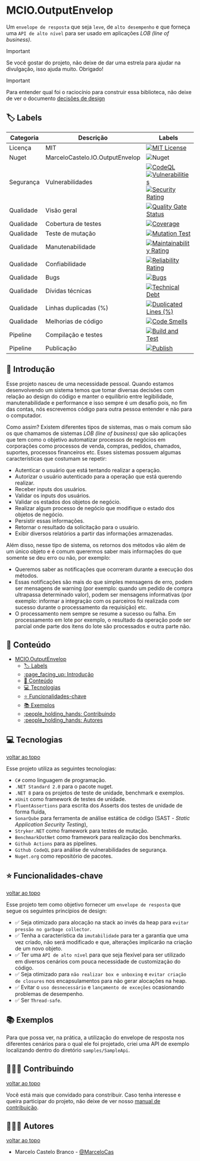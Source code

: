 # MCIO.OutputEnvelop

Um `envelope de resposta` que seja `leve`, de `alto desempenho` e que forneça uma `API de alto nível` para ser usado em aplicações *LOB (line of business)*.

> [!IMPORTANT]
> Se você gostar do projeto, não deixe de dar uma estrela para ajudar na divulgação, isso ajuda muito. Obrigado!

> [!IMPORTANT]
> Para entender qual foi o raciocínio para construir essa biblioteca, não deixe de ver o documento [decisões de design](docs/DESIGN-DECISIONS-PT.md)

## :label: Labels

| Categoria | Descrição | Labels |
|-|-|-|
| Licença | MIT | [![MIT License](https://img.shields.io/badge/License-MIT-green.svg)](https://choosealicense.com/licenses/mit/) |
| Nuget | MarceloCastelo.IO.OutputEnvelop | ![Nuget](https://img.shields.io/nuget/v/MarceloCastelo.IO.OutputEnvelop) |
| Segurança | Vulnerabilidades | [![CodeQL](https://github.com/marcelocasteloio/MCIO.OutputEnvelop/actions/workflows/github-code-scanning/codeql/badge.svg)](https://github.com/marcelocasteloio/MCIO.OutputEnvelop/actions/workflows/github-code-scanning/codeql) [![Vulnerabilities](https://sonarcloud.io/api/project_badges/measure?project=marcelocasteloio_MCIO.OutputEnvelop&metric=vulnerabilities)](https://sonarcloud.io/summary/new_code?id=marcelocasteloio_MCIO.OutputEnvelop) [![Security Rating](https://sonarcloud.io/api/project_badges/measure?project=marcelocasteloio_MCIO.OutputEnvelop&metric=security_rating)](https://sonarcloud.io/summary/new_code?id=marcelocasteloio_MCIO.OutputEnvelop) |
| Qualidade | Visão geral | [![Quality Gate Status](https://sonarcloud.io/api/project_badges/measure?project=marcelocasteloio_MCIO.OutputEnvelop&metric=alert_status)](https://sonarcloud.io/summary/new_code?id=marcelocasteloio_MCIO.OutputEnvelop) |
| Qualidade | Cobertura de testes | [![Coverage](https://sonarcloud.io/api/project_badges/measure?project=marcelocasteloio_MCIO.OutputEnvelop&metric=coverage)](https://sonarcloud.io/summary/new_code?id=marcelocasteloio_MCIO.OutputEnvelop) |
| Qualidade | Teste de mutação | [![Mutation Test](https://github.com/marcelocasteloio/MCIO.OutputEnvelop/actions/workflows/mutation-test.yml/badge.svg)](https://github.com/marcelocasteloio/MCIO.OutputEnvelop/actions/workflows/mutation-test.yml) |
| Qualidade | Manutenabilidade | [![Maintainability Rating](https://sonarcloud.io/api/project_badges/measure?project=marcelocasteloio_MCIO.OutputEnvelop&metric=sqale_rating)](https://sonarcloud.io/summary/new_code?id=marcelocasteloio_MCIO.OutputEnvelop) |
| Qualidade | Confiabilidade | [![Reliability Rating](https://sonarcloud.io/api/project_badges/measure?project=marcelocasteloio_MCIO.OutputEnvelop&metric=reliability_rating)](https://sonarcloud.io/summary/new_code?id=marcelocasteloio_MCIO.OutputEnvelop) |
| Qualidade | Bugs | [![Bugs](https://sonarcloud.io/api/project_badges/measure?project=marcelocasteloio_MCIO.OutputEnvelop&metric=bugs)](https://sonarcloud.io/summary/new_code?id=marcelocasteloio_MCIO.OutputEnvelop) |
| Qualidade | Dívidas técnicas | [![Technical Debt](https://sonarcloud.io/api/project_badges/measure?project=marcelocasteloio_MCIO.OutputEnvelop&metric=sqale_index)](https://sonarcloud.io/summary/new_code?id=marcelocasteloio_MCIO.OutputEnvelop) |
| Qualidade | Linhas duplicadas (%) | [![Duplicated Lines (%)](https://sonarcloud.io/api/project_badges/measure?project=marcelocasteloio_MCIO.OutputEnvelop&metric=duplicated_lines_density)](https://sonarcloud.io/summary/new_code?id=marcelocasteloio_MCIO.OutputEnvelop) |
| Qualidade | Melhorias de código | [![Code Smells](https://sonarcloud.io/api/project_badges/measure?project=marcelocasteloio_MCIO.OutputEnvelop&metric=code_smells)](https://sonarcloud.io/summary/new_code?id=marcelocasteloio_MCIO.OutputEnvelop) |
| Pipeline | Compilação e testes | [![Build and Test](https://github.com/marcelocasteloio/MCIO.OutputEnvelop/actions/workflows/build-and-test.yml/badge.svg)](https://github.com/marcelocasteloio/MCIO.OutputEnvelop/actions/workflows/build-and-test.yml) |
| Pipeline | Publicação | [![Publish](https://github.com/marcelocasteloio/MCIO.OutputEnvelop/actions/workflows/publish.yml/badge.svg)](https://github.com/marcelocasteloio/MCIO.OutputEnvelop/actions/workflows/publish.yml) |

## :page_facing_up: Introdução

Esse projeto nasceu de uma necessidade pessoal. Quando estamos desenvolvendo um sistema temos que tomar diversas decisões com relação ao design do código e manter o equilíbrio entre legibilidade, manutenabilidade e performance e isso sempre é um desafio pois, no fim das contas, nós escrevemos código para outra pessoa entender e não para o computador.

Como assim? Existem diferentes tipos de sistemas, mas o mais comum são os que chamamos de sistemas *LOB (line of business)* que são aplicações que tem como o objetivo automatizar processos de negócios em corporações como processos de venda, compras, pedidos, chamados, suportes, processos financeiros etc. Esses sistemas possuem algumas características que costumam se repetir:
- Autenticar o usuário que está tentando realizar a operação.
- Autorizar o usuário autenticado para a operação que está querendo realizar.
- Receber inputs dos usuários.
- Validar os inputs dos usuários.
- Validar os estados dos objetos de negócio.
- Realizar algum processo de negócio que modifique o estado dos objetos de negócio.
- Persistir essas informações.
- Retornar o resultado da solicitação para o usuário.
- Exibir diversos relatórios a partir das informações armazenadas.

Além disso, nesse tipo de sistema, os retornos dos métodos vão além de um único objeto e é comum querermos saber mais informações do que somente se deu erro ou não, por exemplo:
- Queremos saber as notificações que ocorreram durante a execução dos métodos.
- Essas notificações são mais do que simples mensagens de erro, podem ser mensagens de warning (por exemplo: quando um pedido de compra ultrapassa determinado valor), podem ser mensagens informativas (por exemplo: informar a integração com os parceiros foi realizada com sucesso durante o processamento da requisição) etc.
- O processamento nem sempre se resume a sucesso ou falha. Em processamento em lote por exemplo, o resultado da operação pode ser parcial onde parte dos itens do lote são processados e outra parte não.

## :book: Conteúdo
- [MCIO.OutputEnvelop](#mciooutputenvelop)
  - [:label: Labels](#label-labels)
  - [:page\_facing\_up: Introdução](#page_facing_up-introdução)
  - [:book: Conteúdo](#book-conteúdo)
  - [:computer: Tecnologias](#computer-tecnologias)
  - [:star: Funcionalidades-chave](#star-funcionalidades-chave)
  - [:books: Exemplos](#books-exemplos)
  - [:people\_holding\_hands: Contribuindo](#people_holding_hands-contribuindo)
  - [:people\_holding\_hands: Autores](#people_holding_hands-autores)

## :computer: Tecnologias

[voltar ao topo](#book-conteúdo)

Esse projeto utiliza as seguintes tecnologias:
- `C#` como linguagem de programação.
- `.NET Standard 2.0` para o pacote nuget.
- `.NET 8` para os projetos de teste de unidade, benchmark e exemplos.
- `xUnit` como framework de testes de unidade.
- `FluentAssertions` para escrita dos Asserts dos testes de unidade de forma fluída,
- `SonarQube` para ferramenta de análise estática de código (SAST - *Static Application Security Testing*),
- `Stryker.NET` como framework para testes de mutação.
- `BenchmarkDotNet` como framework para realização dos benchmarks.
- `Github Actions` para as pipelines.
- `Github CodeQL` para análise de vulnerabilidades de segurança.
- `Nuget.org` como repositório de pacotes.

## :star: Funcionalidades-chave

[voltar ao topo](#book-conteúdo)

Esse projeto tem como objetivo fornecer um `envelope de resposta` que segue os seguintes princípios de design: 

- :white_check_mark: Seja otimizado para alocação na stack ao invés da heap para `evitar pressão no garbage collector`.
- :white_check_mark: Tenha a característica da `imutabilidade` para ter a garantia que uma vez criado, não será modificado e que, alterações implicarão na criação de um novo objeto.
- :white_check_mark: Ter uma `API de alto nível` para que seja flexível para ser utilizado em diversos cenários com pouca necessidade de customização do código.
- :white_check_mark: Seja otimizado para `não realizar box e unboxing` e `evitar criação de closures` nos encapsulamentos para não gerar alocações na heap.
- :white_check_mark: Evitar o `uso desnecessário` e `lançamento de exceções` ocasionando problemas de desempenho.
- :white_check_mark: Ser `Thread-safe`.

## :books: Exemplos

Para que possa ver, na prática, a utilização do envelope de resposta nos diferentes cenários para o qual ele foi projetado, criei uma API de exemplo localizando dentro do diretório `samples/SampleApi`.

## :people_holding_hands: Contribuindo

[voltar ao topo](#book-conteúdo)

Você está mais que convidado para constribuir. Caso tenha interesse e queira participar do projeto, não deixe de ver nosso [manual de contribuição](docs/CONTRIBUTING-PT.md). 

## :people_holding_hands: Autores

[voltar ao topo](#book-conteúdo)

- Marcelo Castelo Branco - [@MarceloCas](https://www.linkedin.com/in/marcelocastelobranco/)
